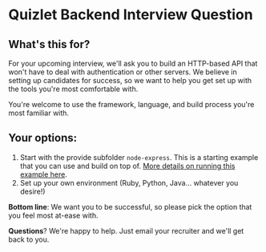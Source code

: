 # Quizlet Backend Interview Question

## What's this for?

For your upcoming interview, we'll ask you to build an HTTP-based API that won't have to deal with authentication or other servers. We believe in setting up candidates for success, so we want to help you get set up with the tools you're most comfortable with.

You're welcome to use the framework, language, and build process you're most familiar with.

## Your options:

1. Start with the provide subfolder `node-express`. This is a starting example that you can use and build on top of. [More details on running this example here](node-express/).
2. Set up your own environment (Ruby, Python, Java... whatever you desire!)

**Bottom line**: We want you to be successful, so please pick the option that you feel most at-ease with.

**Questions**? We're happy to help. Just email your recruiter and we'll get back to you.